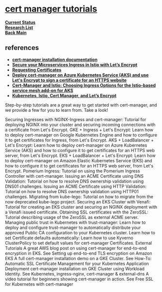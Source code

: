 # **[cert manager tutorials](https://cert-manager.io/docs/tutorials/)**

**[Current Status](../../../../development/status/weekly/current_status.md)**\
**[Research List](../../../research_list.md)**\
**[Back Main](../../../../README.md)**

## references

- **[cert-manager installation documentation](https://cert-manager.io/docs/installation/kubernetes/)**
- **[Secure your Microservices Ingress in Istio with Let’s Encrypt](https://invisibl.io/blog/secure-your-microservices-ingress-in-istio-with-lets-encrypt/)**
- **[Requesting Certificates](https://cert-manager.io/docs/usage/)**
- **[Deploy cert-manager on Azure Kubernetes Service (AKS) and use Let's Encrypt to sign a certificate for an HTTPS website](https://cert-manager.io/docs/tutorials/getting-started-aks-letsencrypt/)**
- **[Cert-Manager and Istio: Choosing Ingress Options for the Istio-based service mesh add-on for AKS](https://medium.com/microsoftazure/cert-manager-and-istio-choosing-ingress-options-for-the-istio-based-service-mesh-add-on-for-aks-c633c97fa4f2)**
- **[Kubernetes, Istio, Cert Manager, and Let’s Encrypt](https://medium.com/@rd.petrusek/kubernetes-istio-cert-manager-and-lets-encrypt-c3e0822a3aaf)**

Step-by-step tutorials are a great way to get started with cert-manager, and we provide a few for you to learn from. Take a look!

Securing Ingresses with NGINX-Ingress and cert-manager: Tutorial for deploying NGINX into your cluster and securing incoming connections with a certificate from Let's Encrypt.
GKE + Ingress + Let's Encrypt: Learn how to deploy cert-manager on Google Kubernetes Engine and how to configure it to get certificates for Ingress, from Let's Encrypt.
AKS + LoadBalancer + Let's Encrypt: Learn how to deploy cert-manager on Azure Kubernetes Service (AKS) and how to configure it to get certificates for an HTTPS web server, from Let's Encrypt.
EKS + LoadBalancer + Let's Encrypt: Learn how to deploy cert-manager on Amazon Elastic Kubernetes Service (EKS) and how to configure it to get certificates for an HTTPS web server, from Let's Encrypt.
Pomerium Ingress: Tutorial on using the Pomerium Ingress Controller with cert-manager.
Issuing an ACME Certificate using DNS Validation: Tutorial on how to resolve DNS ownership validation using DNS01 challenges.
Issuing an ACME Certificate using HTTP Validation: Tutorial on how to resolve DNS ownership validation using HTTP01 challenges.
Migrating from kube-lego: Tutorial on how to migrate from the now deprecated kube-lego project.
Securing an EKS Cluster with Venafi: Tutorial for creating an EKS cluster and securing an NGINX deployment with a Venafi issued certificate.
Obtaining SSL certificates with the ZeroSSL: Tutorial describing usage of the ZeroSSL as external ACME server.
Managing public trust in Kubernetes with trust-manager: Learn how to deploy and configure trust-manager to automatically distribute your approved Public CA configuration to your Kubernetes cluster.
Learn how to set Certificate defaults automatically: Learn how to use Kyverno ClusterPolicy to set default values for cert-manager Certificates.
External Tutorials
A great AWS blog post on using cert-manager for end-to-end encryption in EKS. See Setting up end-to-end TLS encryption on Amazon EKS
A full cert-manager installation demo on a GKE Cluster. See How-To: Automatic SSL Certificate Management for your Kubernetes Application Deployment
cert-manager installation on GKE Cluster using Workload Identity. See Kubernetes, ingress-nginx, cert-manager & external-dns
A video tutorial for beginners showing cert-manager in action. See Free SSL for Kubernetes with cert-manager

